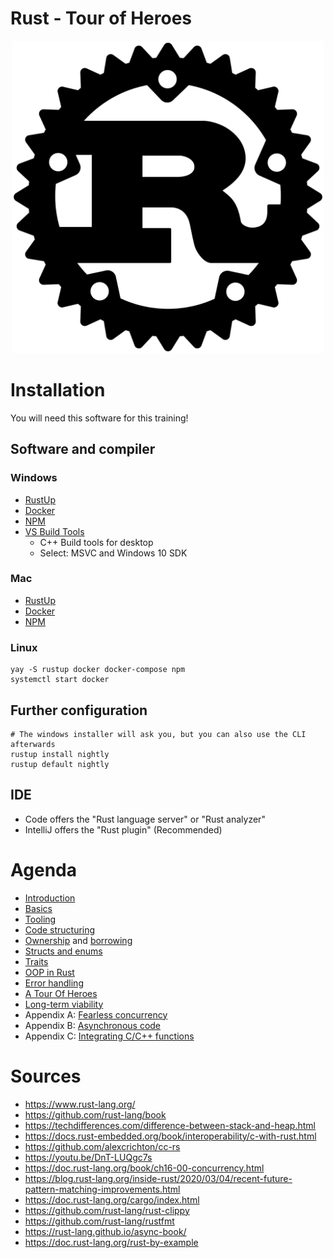 # Rust - Tour of Heroes
<p align="center">
    <img src="./img/logo.png" alt="drawing" width="500"/>
</p>

# Installation
You will need this software for this training!

## Software and compiler
### Windows
* [RustUp](https://rustup.rs/#)
* [Docker](https://docs.docker.com/docker-for-windows/)
* [NPM](https://nodejs.org/en/download/)
* [VS Build Tools](https://visualstudio.microsoft.com/vs/)
    * C++ Build tools for desktop
    * Select: MSVC and Windows 10 SDK

### Mac
* [RustUp](https://rustup.rs/#)
* [Docker](https://docs.docker.com/docker-for-mac/install/)
* [NPM](https://nodejs.org/en/download/)

### Linux
```shell-script
yay -S rustup docker docker-compose npm
systemctl start docker
```

## Further configuration
```shell-script
# The windows installer will ask you, but you can also use the CLI afterwards
rustup install nightly
rustup default nightly
```

## IDE
* Code offers the "Rust language server" or "Rust analyzer"
* IntelliJ offers the "Rust plugin" (Recommended)

# Agenda
* [Introduction](https://github.com/Geigerkind/rust-schulung/tree/master/rust/introduction)
* [Basics](https://github.com/Geigerkind/rust-schulung/tree/master/rust/basics)
* [Tooling](https://github.com/Geigerkind/rust-schulung/tree/master/rust/tooling)
* [Code structuring](https://github.com/Geigerkind/rust-schulung/tree/master/rust/code_structuring)
* [Ownership](https://github.com/Geigerkind/rust-schulung/tree/master/rust/ownership) and [borrowing](https://github.com/Geigerkind/rust-schulung/tree/master/rust/borrowing)
* [Structs and enums](https://github.com/Geigerkind/rust-schulung/tree/master/rust/structs_and_enums)
* [Traits](https://github.com/Geigerkind/rust-schulung/tree/master/rust/traits)
* [OOP in Rust](https://github.com/Geigerkind/rust-schulung/tree/master/rust/oop_in_rust)
* [Error handling](https://github.com/Geigerkind/rust-schulung/tree/master/rust/error_handling)
* [A Tour Of Heroes](https://github.com/Geigerkind/training_presentations/tree/master/rust/a_hero_starter_pack)
* [Long-term viability](https://github.com/Geigerkind/rust-schulung/tree/master/rust/long_term_viability)
* Appendix A: [Fearless concurrency](https://github.com/Geigerkind/rust-schulung/tree/master/rust/fearless_concurrency)
* Appendix B: [Asynchronous code](https://github.com/Geigerkind/rust-schulung/tree/master/rust/async_code)
* Appendix C: [Integrating C/C++ functions](https://github.com/Geigerkind/rust-schulung/tree/master/rust/c_abi_integration)

# Sources
* https://www.rust-lang.org/
* https://github.com/rust-lang/book
* https://techdifferences.com/difference-between-stack-and-heap.html
* https://docs.rust-embedded.org/book/interoperability/c-with-rust.html
* https://github.com/alexcrichton/cc-rs
* https://youtu.be/DnT-LUQgc7s
* https://doc.rust-lang.org/book/ch16-00-concurrency.html
* https://blog.rust-lang.org/inside-rust/2020/03/04/recent-future-pattern-matching-improvements.html
* https://doc.rust-lang.org/cargo/index.html
* https://github.com/rust-lang/rust-clippy
* https://github.com/rust-lang/rustfmt
* https://rust-lang.github.io/async-book/
* https://doc.rust-lang.org/rust-by-example
